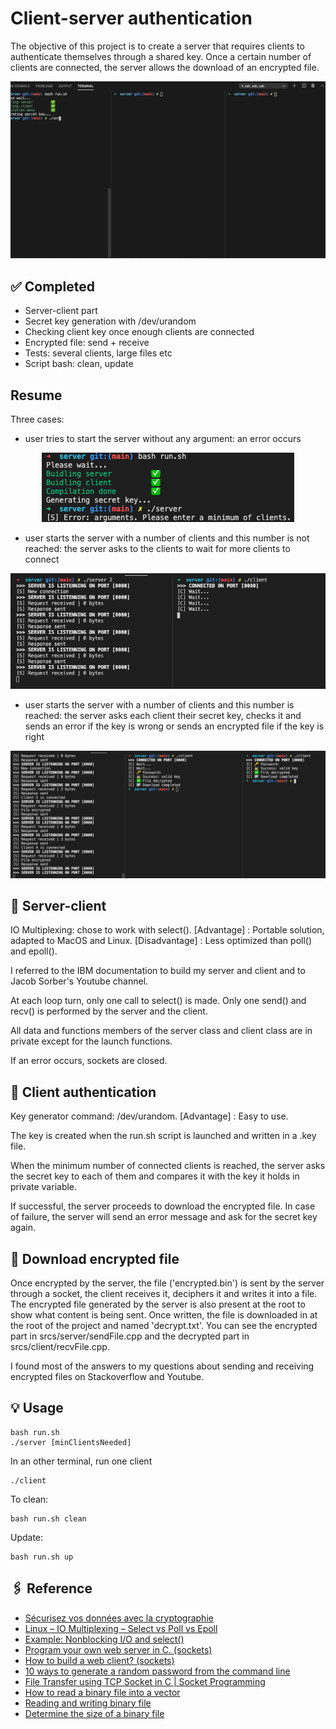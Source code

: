 # Client-server authentication

The objective of this project is to create a server that requires clients to authenticate themselves through a shared key. Once a certain number of clients are connected, the server allows the download of an encrypted file.

<p align="center">
	<img src="./assets/demo.gif" >
</p>

## ✅ Completed
- Server-client part
- Secret key generation with /dev/urandom
- Checking client key once enough clients are connected
- Encrypted file: send + receive
- Tests: several clients, large files etc
- Script bash: clean, update

## Resume

Three cases:
- user tries to start the server without any argument: an error occurs

<p align="center">
	<img src="./assets/error.png" >
</p>


- user starts the server with a number of clients and this number is not reached: the server asks to the clients to wait for more clients to connect

<p align="center">
	<img src="./assets/wait.png" >
</p>

- user starts the server with a number of clients and this number is reached: the server asks each client their secret key, checks it and sends an error if the key is wrong or sends an encrypted file if the key is right

<p align="center">
	<img src="./assets/success.png" >
</p>

## 🔎 Server-client

IO Multiplexing: chose to work with select().
[Advantage] : Portable solution, adapted to MacOS and Linux.
[Disadvantage] : Less optimized than poll() and epoll().

I referred to the IBM documentation to build my server and client and to Jacob Sorber's Youtube channel.

At each loop turn, only one call to select() is made. Only one send() and recv() is performed by the server and the client.

All data and functions members of the server class and client class are in private except for the launch functions.

If an error occurs, sockets are closed.

## 🔎 Client authentication

Key generator command: /dev/urandom.
[Advantage] : Easy to use.

The key is created when the run.sh script is launched and written in a .key file.

When the minimum number of connected clients is reached, the server asks the secret key to each of them and compares it with the key it holds in private variable.

If successful, the server proceeds to download the encrypted file.
In case of failure, the server will send an error message and ask for the secret key again.

## 🔎 Download encrypted file

Once encrypted by the server, the file ('encrypted.bin') is sent by the server through a socket, the client receives it, deciphers it and writes it into a file. The encrypted file generated by the server is also present at the root to show what content is being sent. Once written, the file is downloaded in at the root of the project and named 'decrypt.txt'. You can see the encrypted part in srcs/server/sendFile.cpp and the decrypted part in srcs/client/recvFile.cpp.

I found most of the answers to my questions about sending and receiving encrypted files on Stackoverflow and Youtube.

## 💡 Usage

```
bash run.sh
./server [minClientsNeeded]
```

In an other terminal, run one client

```
./client
```

To clean:
```
bash run.sh clean
```

Update:
```
bash run.sh up
```

## 🖇 Reference
- [Sécurisez vos données avec la cryptographie](https://openclassrooms.com/fr/courses/1757741-securisez-vos-donnees-avec-la-cryptographie/6031691-decouvrez-la-cryptographie-moderne)
- [Linux – IO Multiplexing – Select vs Poll vs Epoll](https://devarea.com/linux-io-multiplexing-select-vs-poll-vs-epoll/#.Yf5wxGDjJKM)
- [Example: Nonblocking I/O and select()](https://www.ibm.com/docs/en/i/7.1?topic=designs-example-nonblocking-io-select)
- [Program your own web server in C. (sockets)](https://www.youtube.com/watch?v=esXw4bdaZkc&ab_channel=JacobSorber)
- [How to build a web client? (sockets)](https://www.youtube.com/watch?v=bdIiTxtMaKA&ab_channel=JacobSorber)
- [10 ways to generate a random password from the command line](https://www.howtogeek.com/howto/30184/10-ways-to-generate-a-random-password-from-the-command-line)
- [File Transfer using TCP Socket in C | Socket Programming](https://www.youtube.com/watch?v=7d7_G81uews&ab_channel=IdiotDeveloper)
- [How to read a binary file into a vector](https://stackoverflow.com/questions/15138353/how-to-read-a-binary-file-into-a-vector-of-unsigned-chars)
- [Reading and writing binary file](https://stackoverflow.com/questions/5420317/reading-and-writing-binary-file)
- [Determine the size of a binary file](https://stackoverflow.com/questions/13648066/determine-the-size-of-a-binary-file)
